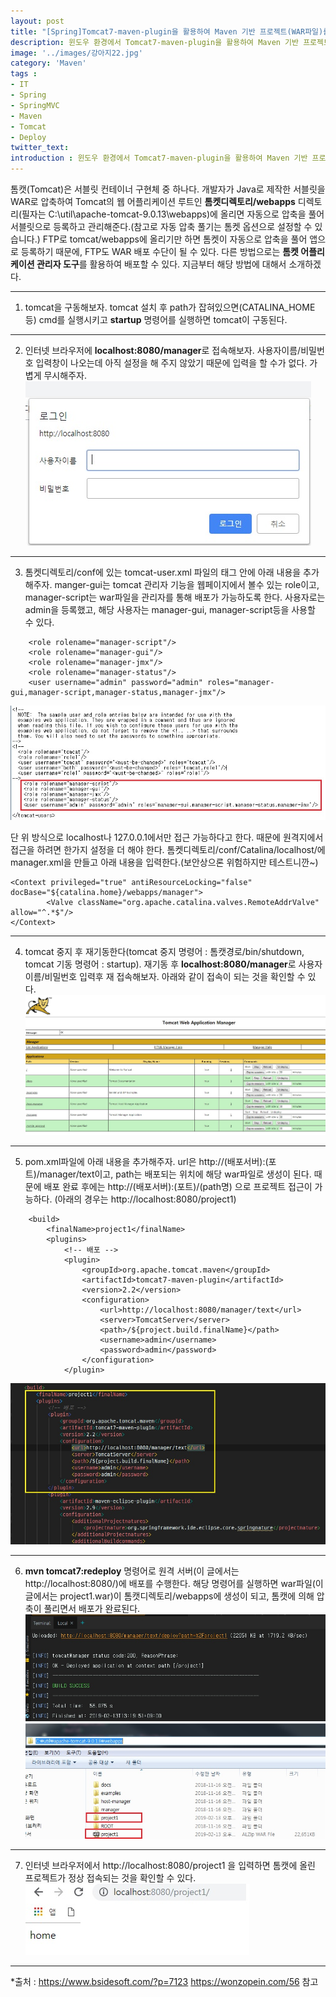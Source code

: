 ```yaml
---
layout: post
title: "[Spring]Tomcat7-maven-plugin을 활용하여 Maven 기반 프로젝트(WAR파일)를 Tomcat에 배포하기(Deploy)"
description: 윈도우 환경에서 Tomcat7-maven-plugin을 활용하여 Maven 기반 프로젝트를 WAR로 Tomcat에 배포하기(Delploy)
image: '../images/강아지22.jpg'
category: 'Maven'
tags : 
- IT
- Spring
- SpringMVC
- Maven
- Tomcat
- Deploy
twitter_text: 
introduction : 윈도우 환경에서 Tomcat7-maven-plugin을 활용하여 Maven 기반 프로젝트를 WAR로 Tomcat에 배포해보자.
---
```


톰캣(Tomcat)은 서블릿 컨테이너 구현체 중 하나다. 개발자가 Java로 제작한 서블릿을 WAR로 압축하여 Tomcat의 웹 어플리케이션 루트인 **톰켓디렉토리/webapps** 디렉토리(필자는 C:\util\apache-tomcat-9.0.13\webapps)에 올리면 자동으로 압축을 풀어 서블릿으로 등록하고 관리해준다.(참고로 자동 압축 풀기는 톰켓 옵션으로 설정할 수 있습니다.)
FTP로 tomcat/webapps에 올리기만 하면 톰켓이 자동으로 압축을 풀어 앱으로 등록하기 때문에, FTP도 WAR 배포 수단이 될 수 있다.
다른 방법으로는 **톰켓 어플리케이션 관리자 도구**를 활용하여 배포할 수 있다. 지금부터 해당 방법에 대해서 소개하겠다.




_ _ _




1) tomcat을 구동해보자. tomcat 설치 후 path가 잡혀있으면(CATALINA_HOME 등) cmd를 실행시키고 **startup** 명령어를 실행하면 tomcat이 구동된다.




_ _ _





2) 인터넷 브라우저에 **localhost:8080/manager**로 접속해보자. 사용자이름/비밀번호 입력창이 나오는데 아직 설정을 해 주지 않았기 때문에 입력을 할 수가 없다. 가볍게 무시해주자.
![첫번째 이미지](../images/maven_deploy_20190212_1.jpg)




_ _ _





3) 톰켓디렉토리/conf에 있는 tomcat-user.xml 파일의 <tomcat-users> 태그 안에 아래 내용을 추가해주자.
manger-gui는 tomcat 관리자 기능을 웹페이지에서 볼수 있는 role이고, manager-script는 war파일을 관리자를 통해 배포가 가능하도록 한다. 사용자로는 admin을 등록했고, 해당 사용자는 manager-gui, manager-script등을 사용할 수 있다.
```
    <role rolename="manager-script"/>
    <role rolename="manager-gui"/>
    <role rolename="manager-jmx"/>
    <role rolename="manager-status"/>
    <user username="admin" password="admin" roles="manager-gui,manager-script,manager-status,manager-jmx"/>
```
![두번째 이미지](../images/maven_deploy_20190212_2.jpg)


단 위 방식으로 localhost나 127.0.0.1에서만 접근 가능하다고 한다. 때문에 원격지에서 접근을 하려면 한가지 설정을 더 해야 한다.
톰켓디렉토리/conf/Catalina/localhost/에 manager.xml을 만들고 아래 내용을 입력한다.(보안상으론 위험하지만 테스트니깐~)
```
<Context privileged="true" antiResourceLocking="false" docBase="${catalina.home}/webapps/manager">
        <Valve className="org.apache.catalina.valves.RemoteAddrValve" allow="^.*$"/>
</Context>
```



_ _ _



4) tomcat 중지 후 재기동한다(tomcat 중지 명령어 : 톰캣경로/bin/shutdown, tomcat 기동 명령어 : startup).
재기동 후 **localhost:8080/manager**로 사용자이름/비밀번호 입력후 재 접속해보자. 아래와 같이 접속이 되는 것을 확인할 수 있다.
![세번째 이미지](../images/maven_deploy_20190212_3.jpg)




_ _ _




5) pom.xml파일에 아래 내용을 추가해주자. url은 http://(배포서버):(포트)/manager/text이고, path는 배포되는 위치에 해당 war파일로 생성이 된다. 때문에 배포 완료 후에는 http://(배포서버):(포트)/(path명) 으로 프로젝트 접근이 가능하다. (아래의 경우는 http://localhost:8080/project1)

```
    <build>
        <finalName>project1</finalName>
        <plugins>
            <!-- 배포 -->
            <plugin>
                <groupId>org.apache.tomcat.maven</groupId>
                <artifactId>tomcat7-maven-plugin</artifactId>
                <version>2.2</version>
                <configuration>
                    <url>http://localhost:8080/manager/text</url>
                    <server>TomcatServer</server>
                    <path>/${project.build.finalName}</path>
                    <username>admin</username>
                    <password>admin</password>
                </configuration>
            </plugin>
```
![네번째 이미지](../images/maven_deploy_20190212_4.jpg)




_ _ _



6) **mvn tomcat7:redeploy** 명령어로 원격 서버(이 글에서는 http://localhost:8080/)에 배포를 수행한다. 해당 명령어를 실행하면 war파일(이 글에서는 project1.war)이 톰캣디렉토리/webapps에 생성이 되고, 톰캣에 의해 압축이 풀리면서 배포가 완료된다.
![다섯번째 이미지](../images/maven_deploy_20190212_5.jpg)
![여섯번째 이미지](../images/maven_deploy_20190212_6.jpg)





_ _ _



7) 인터넷 브라우저에서 http://localhost:8080/project1 을 입력하면 톰캣에 올린 프로젝트가 정상 접속되는 것을 확인할 수 있다.
![일곱번째 이미지](../images/maven_deploy_20190212_7.jpg)



_ _ _



*출처 : 
<https://www.bsidesoft.com/?p=7123>
<https://wonzopein.com/56>
참고
